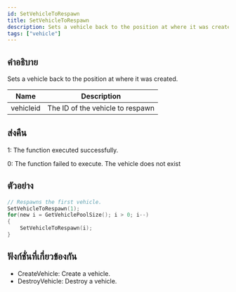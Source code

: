 ```yaml
---
id: SetVehicleToRespawn
title: SetVehicleToRespawn
description: Sets a vehicle back to the position at where it was created.
tags: ["vehicle"]
---
```


## คำอธิบาย

Sets a vehicle back to the position at where it was created.

| Name      | Description                      |
| --------- | -------------------------------- |
| vehicleid | The ID of the vehicle to respawn |

## ส่งคืน

1: The function executed successfully.

0: The function failed to execute. The vehicle does not exist

## ตัวอย่าง

```c
// Respawns the first vehicle.
SetVehicleToRespawn(1);
for(new i = GetVehiclePoolSize(); i > 0; i--)
{
    SetVehicleToRespawn(i);
}
```

## ฟังก์ชั่นที่เกี่ยวข้องกัน

- CreateVehicle: Create a vehicle.
- DestroyVehicle: Destroy a vehicle.
